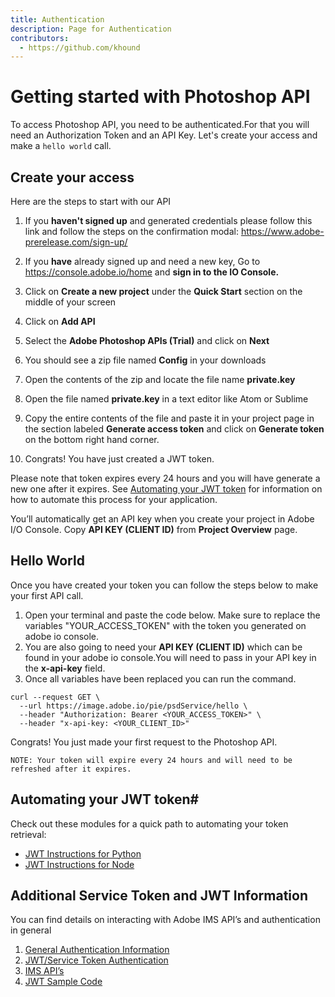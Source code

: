 ```yaml
---
title: Authentication
description: Page for Authentication
contributors:
  - https://github.com/khound
---
```

# Getting started with Photoshop API

To access Photoshop API, you need to be authenticated.For that you will need an Authorization Token and an API Key.
Let's create your access and make a `hello world` call.

## Create your access
Here are the steps to start with our API

1. If you **haven't signed up** and generated credentials please follow this link and follow the steps on the confirmation modal: https://www.adobe-prerelease.com/sign-up/

1. If you **have** already signed up and need a new key, Go to https://console.adobe.io/home and **sign in to the IO Console.**
1. Click on **Create a new project** under the **Quick Start** section on the middle of your screen
1. Click on **Add API**
1. Select the **Adobe Photoshop APIs (Trial)** and click on **Next**
1. You should see a zip file named **Config** in your downloads
1. Open the contents of the zip and locate the file name **private.key**
1. Open the file named **private.key** in a text editor like Atom or Sublime
1. Copy the entire contents of the file and paste it in your project page in the section labeled **Generate access token** and click on **Generate token** on the bottom right hand corner.
1. Congrats! You have just created a JWT token.

Please note that token expires every 24 hours and you will have generate a new one after it expires. See [Automating your JWT token](/authentication/#automating-your-jwt-token) for information on how to automate this process for your application.

You’ll automatically get an API key when you create your project in Adobe I/O Console. Copy **API KEY (CLIENT ID)** from **Project Overview** page.

## Hello World

Once you have created your token you can follow the steps below to make your first API call.

1. Open your terminal and paste the code below. Make sure to replace the variables "YOUR_ACCESS_TOKEN"  with the token you generated on adobe io console.
1. You are also going to need your  **API KEY (CLIENT ID)** which can be found in your adobe io console.You will need to pass in your API key in the **x-api-key** field.
1. Once all variables have been replaced you can run the command.

``` shell
curl --request GET \
  --url https://image.adobe.io/pie/psdService/hello \
  --header "Authorization: Bearer <YOUR_ACCESS_TOKEN>" \
  --header "x-api-key: <YOUR_CLIENT_ID>"
  ```
Congrats! You just made your first request to the Photoshop API.

`NOTE: Your token will expire every 24 hours and will need to be refreshed after it expires.`

## Automating your JWT token#

Check out these modules for a quick path to automating your token retrieval:

- [JWT Instructions for Python](https://www.datanalyst.info/python/adobe-io-user-management/adobe-io-jwt-authentication-with-python/)
- [JWT Instructions for Node](https://www.npmjs.com/package/@adobe/jwt-auth)

## Additional Service Token and JWT Information

You can find details on interacting with Adobe IMS API’s and authentication in general
1. [General Authentication Information](https://www.adobe.io/authentication/auth-methods.html#!AdobeDocs/adobeio-auth/master/AuthenticationOverview/AuthenticationGuide.md)
2. [JWT/Service Token Authentication](https://www.adobe.io/authentication/auth-methods.html#!AdobeDocs/adobeio-auth/master/JWT/JWT.md)
3. [IMS API’s](https://www.adobe.io/authentication/auth-methods.html#!AdobeDocs/adobeio-auth/master/Resources/IMS.md)
4. [JWT Sample Code](https://github.com/AdobeDocs/cis-photoshop-api-docs/tree/main/sample-code/jwt-sample-app)
